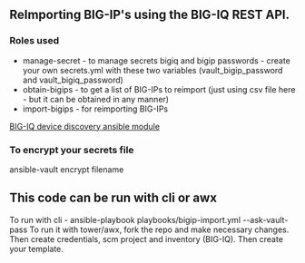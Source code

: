 ## ReImporting BIG-IP's using the BIG-IQ REST API.

### Roles used

- manage-secret - to manage secrets bigiq and bigip passwords - create your own secrets.yml with these two variables (vault_bigip_password and vault_bigiq_password)
- obtain-bigips - to get a list of BIG-IPs to reimport (just using csv file here - but it can be obtained in any manner)
- import-bigips - for reimporting BIG-IPs



[BIG-IQ device discovery ansible module](https://clouddocs.f5.com/products/orchestration/ansible/devel/modules/bigiq_device_discovery_module.html#bigiq-device-discovery-module)

### To encrypt your secrets file 

ansible-vault encrypt filename

## This code can be run with cli or awx

To run with cli - ansible-playbook playbooks/bigip-import.yml --ask-vault-pass
To run it with tower/awx, fork the repo and make necessary changes. Then create credentials, scm project and inventory (BIG-IQ). Then create your template.

